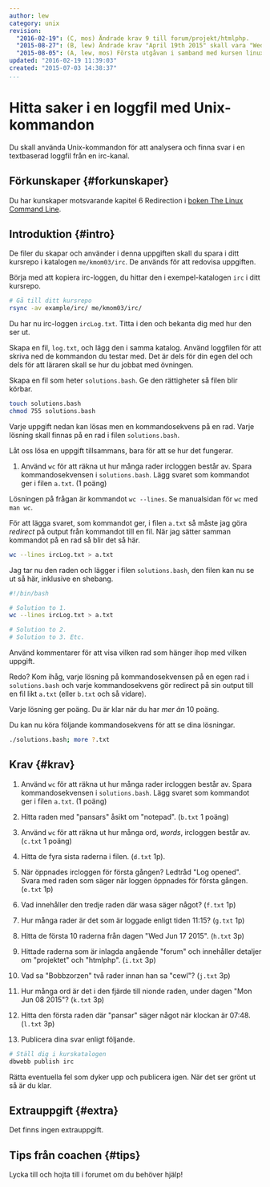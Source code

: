 ```yaml
---
author: lew
category: unix
revision:
  "2016-02-19": (C, mos) Ändrade krav 9 till forum/projekt/htmlphp.
  "2015-08-27": (B, lew) Ändrade krav "April 19th 2015" skall vara "Wed Jun 17".
  "2015-08-05": (A, lew, mos) Första utgåvan i samband med kursen linux.
updated: "2016-02-19 11:39:03"
created: "2015-07-03 14:38:37"
...
```

Hitta saker i en loggfil med Unix-kommandon
==================================

Du skall använda Unix-kommandon för att analysera och finna svar i en textbaserad loggfil från en irc-kanal.

<!--more-->



Förkunskaper {#forkunskaper}
-----------------------

Du har kunskaper motsvarande kapitel 6 Redirection i [boken The Linux Command Line](kunskap/boken-the-linux-command-line).



Introduktion {#intro}
-----------------------

De filer du skapar och använder i denna uppgiften skall du spara i ditt kursrepo i katalogen `me/kmom03/irc`. De används för att redovisa uppgiften.

Börja med att kopiera irc-loggen, du hittar den i exempel-katalogen `irc` i ditt kursrepo.

```bash
# Gå till ditt kursrepo
rsync -av example/irc/ me/kmom03/irc/
```

Du har nu irc-loggen `ircLog.txt`. Titta i den och bekanta dig med hur den ser ut. 

Skapa en fil, `log.txt`, och lägg den i samma katalog. Använd loggfilen för att skriva ned de kommandon du testar med. Det är dels för din egen del och dels för att läraren skall se hur du jobbat med övningen.

Skapa en fil som heter `solutions.bash`. Ge den rättigheter så filen blir körbar.

```bash
touch solutions.bash
chmod 755 solutions.bash
```

Varje uppgift nedan kan lösas men en kommandosekvens på en rad. Varje lösning skall finnas på en rad i filen `solutions.bash`.

Låt oss lösa en uppgift tillsammans, bara för att se hur det fungerar.

1. Använd `wc` för att räkna ut hur många rader ircloggen består av. Spara kommandosekvensen i `solutions.bash`. Lägg svaret som kommandot ger i filen `a.txt`. (1 poäng)

Lösningen på frågan är kommandot `wc --lines`. Se manualsidan för `wc` med `man wc`. 

För att lägga svaret, som kommandot ger, i filen `a.txt` så måste jag göra *redirect* på output från kommandot till en fil. När jag sätter samman kommandot på en rad så blir det så här.

```bash
wc --lines ircLog.txt > a.txt
```

Jag tar nu den raden och lägger i filen `solutions.bash`, den filen kan nu se ut så här, inklusive en shebang.

```bash
#!/bin/bash

# Solution to 1.
wc --lines ircLog.txt > a.txt

# Solution to 2.
# Solution to 3. Etc.
```

Använd kommentarer för att visa vilken rad som hänger ihop med vilken uppgift.

Redo? Kom ihåg, varje lösning på kommandosekvensen på en egen rad i `solutions.bash` och varje kommandosekvens gör redirect på sin output till en fil likt `a.txt` (eller `b.txt` och så vidare).

Varje lösning ger poäng. Du är klar när du har *mer än* 10 poäng.

Du kan nu köra följande kommandosekvens för att se dina lösningar.

```bash
./solutions.bash; more ?.txt
```



Krav {#krav}
-----------------------

1. Använd `wc` för att räkna ut hur många rader ircloggen består av. Spara kommandosekvensen i `solutions.bash`. Lägg svaret som kommandot ger i filen `a.txt`. (1 poäng)

1. Hitta raden med "pansars" åsikt om "notepad". (`b.txt` 1 poäng)

1. Använd `wc` för att räkna ut hur många ord, *words*, ircloggen består av. (`c.txt` 1 poäng)

1. Hitta de fyra sista raderna i filen. (`d.txt` 1p).

1. När öppnades ircloggen för första gången? Ledtråd "Log opened". Svara med raden som säger när loggen öppnades för första gången. (`e.txt` 1p)

1. Vad innehåller den tredje raden där wasa säger något? (`f.txt` 1p)

1. Hur många rader är det som är loggade enligt tiden 11:15? (`g.txt` 1p)

1. Hitta de första 10 raderna från dagen "Wed Jun 17 2015". (`h.txt` 3p)

1. Hittade raderna som är inlagda angående "forum" och innehåller detaljer om "projektet" och "htmlphp". (`i.txt` 3p)

1. Vad sa "Bobbzorzen" två rader innan han sa "cewl"? (`j.txt` 3p)

1. Hur många ord är det i den fjärde till nionde raden, under dagen "Mon Jun 08 2015"? (`k.txt` 3p)

1. Hitta den första raden där "pansar" säger något när klockan är 07:48. (`l.txt` 3p)

1. Publicera dina svar enligt följande.

```bash
# Ställ dig i kurskatalogen
dbwebb publish irc
```

Rätta eventuella fel som dyker upp och publicera igen. När det ser grönt ut så är du klar. 



Extrauppgift {#extra}
-----------------------

Det finns ingen extrauppgift.



Tips från coachen {#tips}
-----------------------

Lycka till och hojta till i forumet om du behöver hjälp!




